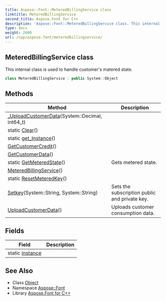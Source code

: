 ```yaml
---
title: Aspose::Font::MeteredBillingService class
linktitle: MeteredBillingService
second_title: Aspose.Font for C++
description: 'Aspose::Font::MeteredBillingService class. This internal class is used to handle customer''s matered state in C++.'
type: docs
weight: 2600
url: /cpp/aspose.font/meteredbillingservice/
---
```

## MeteredBillingService class


This internal class is used to handle customer's matered state.

```cpp
class MeteredBillingService : public System::Object
```

## Methods

| Method | Description |
| --- | --- |
| [_UploadCustomerData](./_uploadcustomerdata/)(System::Decimal, int64_t) |  |
| static [Clear](./clear/)() |  |
| static [get_Instance](./get_instance/)() |  |
| [GetCustomerCredit](./getcustomercredit/)() |  |
| [GetCustomerData](./getcustomerdata/)() |  |
| static [GetMeteredState](./getmeteredstate/)() | Gets metered state. |
| [MeteredBillingService](./meteredbillingservice/)() |  |
| static [ResetMeteredKey](./resetmeteredkey/)() |  |
| [Setkey](./setkey/)(System::String, System::String) | Sets the subscription public and private key. |
| [UploadCustomerData](./uploadcustomerdata/)() | Uploads customer consumption data. |
## Fields

| Field | Description |
| --- | --- |
| static [instance](./instance/) |  |
## See Also

* Class [Object](../../system/object/)
* Namespace [Aspose::Font](../)
* Library [Aspose.Font for C++](../../)
